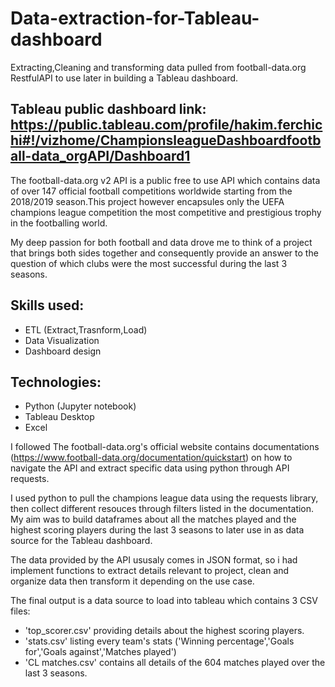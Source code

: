 # Data-extraction-for-Tableau-dashboard
Extracting,Cleaning and transforming data pulled from football-data.org RestfulAPI to use later in building a Tableau dashboard. 
## Tableau public dashboard link: https://public.tableau.com/profile/hakim.ferchichi#!/vizhome/ChampionsleagueDashboardfootball-data_orgAPI/Dashboard1

The football-data.org v2 API is a public free to use API which contains data of over 147  official football competitions worldwide starting from the 2018/2019 season.This project however encapsules only the UEFA champions league competition the most competitive and prestigious trophy in the footballing world.

My deep passion for both football and data drove me to think of a project that brings both sides together and consequently provide an answer to the question of which clubs were the most successful during the last 3 seasons.

## Skills used:
* ETL (Extract,Trasnform,Load)
* Data Visualization
* Dashboard design

## Technologies:
* Python (Jupyter notebook)
* Tableau Desktop
* Excel

I followed The football-data.org's official website contains documentations (https://www.football-data.org/documentation/quickstart) on how to navigate the API and extract specific data using python through API requests.

I used python to pull the champions league data using the requests library, then collect different resouces through filters listed in the documentation. My aim was to build dataframes about all the matches played and the highest scoring players during the last 3 seasons to later use in as data source for the Tableau dashboard.

The data provided by the API ususaly comes in JSON format, so i had implement functions to extract details relevant to project, clean and organize data then transform it depending on the use case.

The final output is a data source to load into tableau which contains 3 CSV files:
* 'top_scorer.csv'  providing details about the highest scoring players.
* 'stats.csv' listing every team's stats ('Winning percentage','Goals for','Goals against','Matches played')
* 'CL matches.csv' contains all details of the 604 matches played over the last 3 seasons.

 








